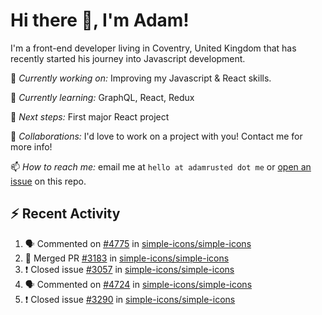 # Hi there 👋, I'm Adam!

I'm a front-end developer living in Coventry, United Kingdom that has recently started his journey into Javascript development.

🔨 *Currently working on:* Improving my Javascript & React skills.

🌱 *Currently learning:* GraphQL, React, Redux

🎯 *Next steps:* First major React project

🤝 *Collaborations:* I'd love to work on a project with you! Contact me for more info!

📫 *How to reach me:* email me at `hello at adamrusted dot me` or [open an issue](https://github.com/adamrusted/adamrusted/issues/new) on this repo.

## :zap: Recent Activity
<!--START_SECTION:activity-->
1. 🗣 Commented on [#4775](https://github.com/simple-icons/simple-icons/issues/4775) in [simple-icons/simple-icons](https://github.com/simple-icons/simple-icons)
2. 🎉 Merged PR [#3183](https://github.com/simple-icons/simple-icons/pull/3183) in [simple-icons/simple-icons](https://github.com/simple-icons/simple-icons)
3. ❗️ Closed issue [#3057](https://github.com/simple-icons/simple-icons/issues/3057) in [simple-icons/simple-icons](https://github.com/simple-icons/simple-icons)
4. 🗣 Commented on [#4724](https://github.com/simple-icons/simple-icons/issues/4724) in [simple-icons/simple-icons](https://github.com/simple-icons/simple-icons)
5. ❗️ Closed issue [#3290](https://github.com/simple-icons/simple-icons/issues/3290) in [simple-icons/simple-icons](https://github.com/simple-icons/simple-icons)
<!--END_SECTION:activity-->
